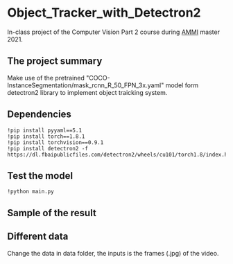 # Object_Tracker_with_Detectron2
In-class project of the Computer Vision Part 2 course during [AMMI](https://aimsammi.org/) master 2021.
## The project summary
Make use of the pretrained "COCO-InstanceSegmentation/mask_rcnn_R_50_FPN_3x.yaml" model form detectron2 library to implement object traicking system. 
## Dependencies
```
!pip install pyyaml==5.1
!pip install torch==1.8.1
!pip install torchvision==0.9.1
!pip install detectron2 -f https://dl.fbaipublicfiles.com/detectron2/wheels/cu101/torch1.8/index.html
```
## Test the model 
```
!python main.py
```
## Sample of the result


## Different data
Change the data in data folder, the inputs is the frames (.jpg) of the video.
